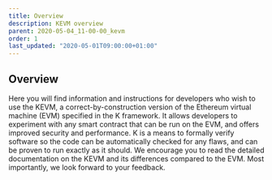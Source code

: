 ```yaml
---
title: Overview
description: KEVM overview
parent: 2020-05-04_11-00-00_kevm
order: 1
last_updated: "2020-05-01T09:00:00+01:00"
---
```

## Overview

Here you will find information and instructions for developers who wish to use the KEVM, a correct-by-construction version of the Ethereum virtual machine (EVM) specified in the K framework. It allows developers to experiment with any smart contract that can be run on the EVM, and offers improved security and performance. K is a means to formally verify software so the code can be automatically checked for any flaws, and can be proven to run exactly as it should. We encourage you to read the detailed documentation on the KEVM and its differences compared to the EVM. Most importantly, we look forward to your feedback.
